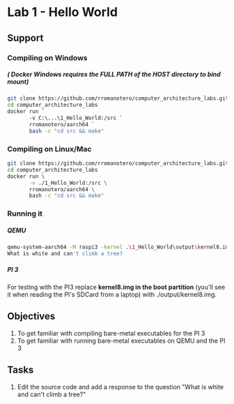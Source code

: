 # Lab 1 - Hello World

## Support

### Compiling on Windows
##### ( Docker Windows requires the FULL PATH of the HOST directory to bind mount)
```bash
git clone https://github.com/rromanotero/computer_architecture_labs.git
cd computer_architecture_labs
docker run `
       -v C:\...\1_Hello_World:/src `
       rromanotero/aarch64 `
       bash -c "cd src && make"
```   

### Compiling on Linux/Mac
```bash
git clone https://github.com/rromanotero/computer_architecture_labs.git
cd computer_architecture_labs
docker run \
       -v ./1_Hello_World:/src \
       rromanotero/aarch64 \
       bash -c "cd src && make"
```

### Running it
##### QEMU
```bash
qemu-system-aarch64 -M raspi3 -kernel .\1_Hello_World\output\kernel8.img -serial null -serial stdio
What is white and can't climb a tree?
```

##### PI 3
For testing with the PI3 replace **kernel8.img in the boot partition** (you'll see it when reading the PI's SDCard from a laptop) with ./output/kernel8.img.


## Objectives

1. To get familiar with compiling bare-metal executables for the PI 3
2. To get familiar with running bare-metal executables on QEMU and the PI 3

## Tasks

1. Edit the source code and add a response to the question "What is white and can't climb a tree?"
